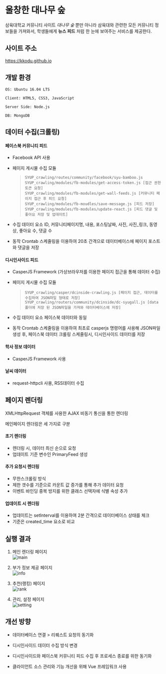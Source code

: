 울창한 대나무 숲
================

삼육대학교 커뮤니티 사이트 *대나무 숲* 뿐만 아니라	삼육대와 관련한 모든 커뮤니티 정보들을 가져와서,	학생들에게 **뉴스 피드** 처럼 한 눈에 보여주는 서비스를 제공한다.

사이트 주소
-----------------
https://kkodu.github.io

## 개발 환경
```
OS: Ubuntu 16.04 LTS

Client: HTML5, CSS3, JavaScript

Server Side: Node.js

DB: MongoDB
```

## 데이터 수집(크롤링)

#### 페이스북 커뮤니티 피드
  - Facebook API 사용
  
  - 페이지 게시물 수집 모듈
    > `SYUP_crawling/routes/community/facebook/syu-bamboo.js`\
    > `SYUP_crawling/modules/fb-modules/get-access-token.js [접근 권한 토큰 요청]`\
    > `SYUP_crawling/modules/fb-modules/get-wall-feeds.js [커뮤니티 페이지 접근 후 피드 요청]`\
    > `SYUP_crawling/modules/fb-moudles/save-message.js [피드 저장]`\
    > `SYUP_crawling/modules/fb-modules/update-react.js [피드 댓글 및 좋아요 저장 및 업데이트]`
  
  - 수집 데이터 요소
    ID, 커뮤니티페이지명, 내용, 포스팅날짜, 사진, 사진_링크, 동영상, 좋아요 수, 댓글 수
  
  - 동작
    Crontab 스케줄링을 이용하여 20초 간격으로 데이터베이스에 페이지 포스트와 댓글을 저장
    
#### 디시인사이드 피드
  - CasperJS Framework (가상브라우저를 이용한 페이지 접근을 통해 데이터 수집)
  
  - 페이지 게시물 수집 모듈
    > `SYUP_crawling/casper/dcinside-crawling.js [페이지 접근, 데이터를 수집하여 JSON파일 형태로 저장]`\
    > `SYUP_crawling/routers/community/dcinside/dc-syugall.js [data폴더에 저장 된 JSON파일을 가져와 데이터베이스에 저장]`
  
  - 수집 데이터 요소
    페이스북 데이터와 동일
  
  - 동작
    Crontab 스케줄링을 이용하여 최초로 casperjs 명령어를 사용해 JSON파일 생성 후, 
    페이스북 데이터 크롤링 스케줄링시, 디시인사이드 데이터를 저장
    
#### 학사 정보 데이터
  - CasperJS Framework 사용
  
#### 날씨 데이터
  - request-httpcli 사용, RSS데이터 수집


## 페이지 렌더링

XMLHttpRequest 객체를 사용한 AJAX 비동기 통신을 통한 렌더링

메인페이지 렌더링은 세 가지로 구분
 
 #### 초기 렌더링
  - 렌더링 시, 데이터 최신 순으로 요청
  - 업데이트 기준 변수인 PrimaryFeed 생성
  
 #### 추가 요청시 렌더링
  - 무한스크롤링 방식
  - 제한 갯수를 기준으로 카운트 값 증가를 통해 추가 데이터 요청
  - 이벤트 바인딩 중복 방지를 위한 클래스 선택자에 식별 속성 추가
  
 #### 업데이트 시 렌더링
  - 업데이트는 setInterval를 이용하여 2분 간격으로 데이터베이스 상태를 체크
  - 기준은 created_time 요소로 비교
  

## 실행 결과

1. 메인 렌더링 페이지\
  ![main](https://github.com/kkodu/SYUProject/blob/master/markdown/gitImages/1-1.png)

2. 부가 정보 제공 페이지\
  ![info](https://github.com/kkodu/SYUProject/blob/master/markdown/gitImages/1-2.png)

3. 추천(랭킹) 페이지\
  ![rank](https://github.com/kkodu/SYUProject/blob/master/markdown/gitImages/1-3.png)

4. 관리, 설정 페이지\
  ![setting](https://github.com/kkodu/SYUProject/blob/master/markdown/gitImages/1-4.png)


## 개선 방향
 - 데이터베이스 연결 > 리퀘스트 요청의 동기화
 
 - 디시인사이드 데이터 수집 방식 변경
 
 - 디시인사이드와 페이스북 커뮤니티 피드 수집 후 프로세스 종료를 위한 동기화
 
 - 클라이언트 소스 관리와 기능 개선을 위해 Vue 프레임워크 사용
